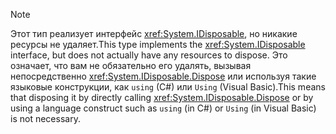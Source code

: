> [!NOTE]
> <span data-ttu-id="0cf3b-101">Этот тип реализует интерфейс <xref:System.IDisposable>, но никакие ресурсы не удаляет.</span><span class="sxs-lookup"><span data-stu-id="0cf3b-101">This type implements the <xref:System.IDisposable> interface, but does not actually have any resources to dispose.</span></span> <span data-ttu-id="0cf3b-102">Это означает, что вам не обязательно его удалять, вызывая непосредственно <xref:System.IDisposable.Dispose> или используя такие языковые конструкции, как `using` (C#) или `Using` (Visual Basic).</span><span class="sxs-lookup"><span data-stu-id="0cf3b-102">This means that disposing it by directly calling <xref:System.IDisposable.Dispose> or by using a language construct such as `using` (in C#) or `Using` (in Visual Basic) is not necessary.</span></span>
